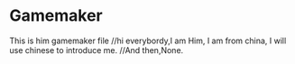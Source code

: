 # Gamemaker
This is him gamemaker file
//hi everybordy,I am Him, I am from china, I will use chinese to introduce me.
//And then,None.

